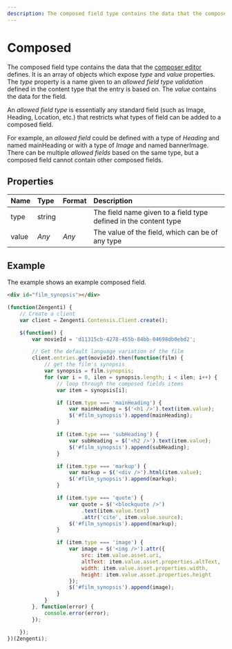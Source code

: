 ```yaml
---
description: The composed field type contains the data that the composer editor defines.
---
```

# Composed

The composed field type contains the data that the [composer editor](https://zenhub.zengenti.com/Contensis/12.0/kb/content-types-and-entries/field-editors/composer.aspx) defines. It is an array of objects which expose *type* and *value* properties. The *type* property is a name given to an *allowed field type validation* defined in the content type that the entry is based on. The *value* contains the data for the field.

An *allowed field type* is essentially any standard field (such as Image, Heading, Location, etc.) that restricts what types of field can be added to a composed field.

For example, an *allowed field* could be defined with a type of *Heading* and named mainHeading or with a type of *Image* and named bannerImage. There can be multiple *allowed fields* based on the same type, but a composed field cannot contain other composed fields.

## Properties

| Name | Type | Format | Description |
| :--- | :--- | :----- | :---------- |
| type | string || The field name given to a field type defined in the content type |
| value | *Any* | *Any* | The value of the field, which can be of any type |

## Example

The example shows an example composed field.

```html
<div id="film_synopsis"></div>
```

```js
(function(Zengenti) {
    // Create a client
    var client = Zengenti.Contensis.Client.create();

    $(function() {
        var movieId = 'd11315cb-4278-455b-84bb-04698db0ebd2';

        // Get the default language variation of the film
        client.entries.get(movieId).then(function(film) {      
            // get the film's synopsis
            var synopsis = film.synopsis;
            for (var i = 0, ilen = synopsis.length; i < ilen; i++) {
                // loop through the composed fields items
                var item = synopsis[i];

                if (item.type === 'mainHeading') {
                    var mainHeading = $('<h1 />').text(item.value);
                    $('#film_synopsis').append(mainHeading);
                }

                if (item.type === 'subHeading') {
                    var subHeading = $('<h2 />').text(item.value);
                    $('#film_synopsis').append(subHeading);
                }

                if (item.type === 'markup') {
                    var markup = $('<div />').html(item.value);
                    $('#film_synopsis').append(markup);
                }

                if (item.type === 'quote') {
                    var quote = $('<blockquote />')
    	                .text(item.value.text)
                        .attr('cite', item.value.source);
                    $('#film_synopsis').append(markup);
                }

                if (item.type === 'image') {
                    var image = $('<img />').attr({
                        src: item.value.asset.uri,
                        altText: item.value.asset.properties.altText,
                        width: item.value.asset.properties.width,
                        height: item.value.asset.properties.height
                    });
                    $('#film_synopsis').append(image);
                }
            }
        }, function(error) {
            console.error(error);
        });

    });
})(Zengenti);
```
